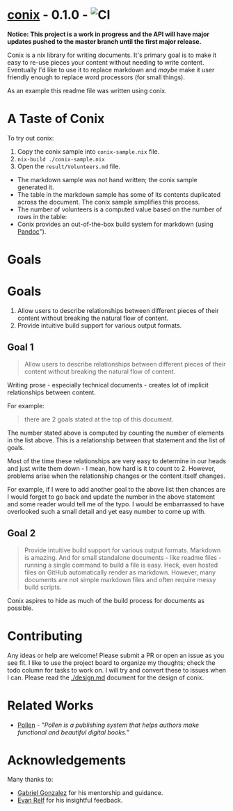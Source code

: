 # <a href="https://github.com/theNerd247/conix.git">conix</a> - 0.1.0 - ![CI](https://github.com/theNerd247/conix/workflows/CI/badge.svg?branch=master)

**Notice: This project is a work in progress and the API will have major
updates pushed to the master branch until the first major release.**

Conix is a nix library for writing documents. It's primary goal is to make it
easy to re-use pieces your content without needing to write content.
Eventually I'd like to use it to replace markdown and _maybe_ make it user
friendly enough to replace word processors (for small things).

As an example this readme file was written using conix.

# A Taste of Conix

To try out conix:

1. Copy the conix sample into `conix-sample.nix` file.
1. `nix-build ./conix-sample.nix`
1. Open the `result/Volunteers.md` file. 
* The markdown sample was not hand written; the conix sample generated it.
* The table in the markdown sample has some of its contents duplicated across
the document. The conix sample simplifies this process.
* The number of volunteers is a computed value based on the number of rows in 
  the table:
* Conix provides an out-of-the-box build system for markdown (using [Pandoc](https://pandoc.org)").

# Goals

# Goals


1. Allow users to describe relationships between different pieces of their         content without breaking the natural flow of content.
1. Provide intuitive build support for various output formats.

## Goal 1

> Allow users to describe relationships between different pieces of their         content without breaking the natural flow of content.

Writing prose - especially technical documents - creates lot of implicit
relationships between content.

For example: 

> there are 2 goals 
stated at the top of this document.

The number stated above is computed by counting the number of elements in the
list above. This is a relationship between that statement and the list of
goals. 

Most of the time these relationships are very easy to determine in our heads
and just write them down - I mean, how hard is it to count to 2. However, problems arise when the relationship
changes or the content itself changes.

For example, if I were to add another goal to the above list then chances are I
would forget to go back and update the number in the above statement and some
reader would tell me of the typo. I would be embarrassed to have overlooked
such a small detail and yet easy number to come up with.

## Goal 2

> Provide intuitive build support for various output formats.
Markdown is amazing. And for small standalone documents - like readme files -
running a single command to build a file is easy. Heck, even hosted files on
GitHub automatically render as markdown. However, many documents are not simple
markdown files and often require messy build scripts.

Conix aspires to hide as much of the build process for documents as possible.



# Contributing

Any ideas or help are welcome! Please submit a PR or open an issue as you see
fit. I like to use the project board to organize my thoughts; check the todo
column for tasks to work on. I will try and convert these to issues when I can.
Please read the [./design.md](./design.md) document for the design of conix.

# Related Works

* [Pollen](https://docs.racket-lang.org/pollen/) - _"Pollen is a publishing
system that helps authors make functional and beautiful digital books."_

# Acknowledgements

Many thanks to:

  * [Gabriel Gonzalez]() for his mentorship and guidance. 
  * [Evan Relf]() for his insightful feedback.

